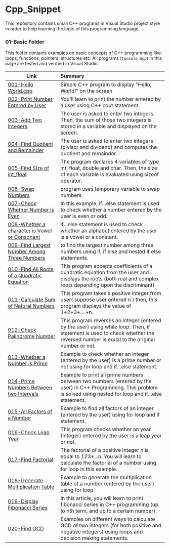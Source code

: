 # Cpp_Snippet
This repository contains small C++ programs in Visual Studio project style in order to help learning the logic of this programming language.

### 01-Basic Folder
This folder contains examples on basic concepts of C++ programming like: loops, functions, pointers, structures etc. All programs (`Console App`) in this page are tested and verified in Visual Studio.

| Link          | Summary                                                                                                       |
| ------------------------------------------ |:---------------------------------------------------------------------------------|
|[001-Hello World.cpp](/01-Basic/001-Hello%20World/001-Hello%20World/001-Hello%20World.cpp)| Simple C++ program to display "Hello, World!" on the screen|
|[002-Print Number Entered by User](/01-Basic/002-Print%20Number%20Entered%20by%20User/002-Print%20Number%20Entered%20by%20User/002-Print%20Number%20Entered%20by%20User.cpp)|You'll learn to print the number entered by a user using C++ cout statement.|
|[003-Add Two Integers](/01-Basic/003-Add%20Two%20Integers/003-Add%20Two%20Integers/003-Add%20Two%20Integers.cpp)|The user is asked to enter two integers. Then, the sum of those two integers is stored in a variable and displayed on the screen.|
|[004-Find Quotient and Remainder](/01-Basic/004-Find%20Quotient%20and%20Remainder/004-Find%20Quotient%20and%20Remainder/004-Find%20Quotient%20and%20Remainder.cpp)|The user is asked to enter two integers (divisor and dividend) and computes the quotient and remainder.|
|[005-Find Size of int_float](/01-Basic/005-Find%20Size%20of%20int_float/005-Find%20Size%20of%20int_float/005-Find%20Size%20of%20int_float.cpp)|The program declares 4 variables of type int, float, double and char. Then, the size of each variable is evaluated using sizeof operator.|
|[006-Swap Numbers](/01-Basic/006-Swap%20Numbers/006-Swap%20Numbers/006-Swap%20Numbers.cpp)|program uses temporary variable to swap numbers|
|[007-Check Whether Number is Even](/01-Basic/007-Check%20Whether%20Number%20is%20Even/007-Check%20Whether%20Number%20is%20Even/007-Check%20Whether%20Number%20is%20Even.cpp)|In this example, if...else statement is used to check whether a number entered by the user is even or odd.|
|[008-Whether a character is Vowel or Consonant](/01-Basic/008-Whether%20a%20character%20is%20Vowel%20or%20Consonant/008-Whether%20a%20character%20is%20Vowel%20or%20Consonant)|if...else statement is used to check whether an alphabet entered by the user is a vowel or a constant.|
|[009-Find Largest Number Among Three Numbers](/01-Basic/009-Find%20Largest%20Number%20Among%20Three%20Numbers/009-Find%20Largest%20Number%20Among%20Three%20Numbers/009-Find%20Largest%20Number%20Among%20Three%20Numbers.cpp)|to find the largest number among three numbers using if, if else and nested if else statements.|
|[010-Find All Roots of a Quadratic Equation](/01-Basic/010-Find%20All%20Roots%20of%20a%20Quadratic%20Equation/010-Find%20All%20Roots%20of%20a%20Quadratic%20Equation/010-Find%20All%20Roots%20of%20a%20Quadratic%20Equation.cpp)|This program accepts coefficients of a quadratic equation from the user and displays the roots (both real and complex roots depending upon the discriminant)|
|[011-Calculate Sum of Natural Numbers](/01-Basic/011-Calculate%20Sum%20of%20Natural%20Numbers/011-Calculate%20Sum%20of%20Natural%20Numbers/011-Calculate%20Sum%20of%20Natural%20Numbers.cpp)|This program takes a positive integer from user( suppose user entered n ) then, this program displays the value of 1+2+3+....+n.|
|[012-Check Palindrome Number](/01-Basic/012-Check%20Palindrome%20Number/012-Check%20Palindrome%20Number/012-Check%20Palindrome%20Number.cpp)|This program reverses an integer (entered by the user) using while loop. Then, if statement is used to check whether the reversed number is equal to the original number or not. |
|[013-Whether a Number is Prime](/01-Basic/013-Whether%20a%20Number%20is%20Prime/013-Whether%20a%20Number%20is%20Prime/013-Whether%20a%20Number%20is%20Prime.cpp)|Example to check whether an integer (entered by the user) is a prime number or not using for loop and if...else statement.|
|[014-Prime Numbers Between two Intervals](/01-Basic/014-Prime%20Numbers%20Between%20two%20Intervals/014-Prime%20Numbers%20Between%20two%20Intervals/014-Prime%20Numbers%20Between%20two%20Intervals.cpp)|Example to print all prime numbers between two numbers (entered by the user) in C++ Programming. This problem is solved using nested for loop and if...else statement.|
|[015-All Factors of a Number](/01-Basic/015-All%20Factors%20of%20a%20Number/015-All%20Factors%20of%20a%20Number/015-All%20Factors%20of%20a%20Number.cpp)|Example to find all factors of an integer (entered by the user) using for loop and if statement.|
|[016-Check Leap Year](/01-Basic/016-Check%20Leap%20Year/016-Check%20Leap%20Year/016-Check%20Leap%20Year.cpp)|This program checks whether an year (integer) entered by the user is a leap year or not.|
|[017-Find Factorial](/01-Basic/017-Find%20Factorial/017-Find%20Factorial/017-Find%20Factorial.cpp)|The factorial of a positive integer n is equal to 1*2*3*...n. You will learn to calculate the factorial of a number using for loop in this example.|
|[018-Generate Multiplication Table](/01-Basic/018-Generate%20Multiplication%20Table/018-Generate%20Multiplication%20Table/018-Generate%20Multiplication%20Table.cpp)|Example to generate the multiplication table of a number (entered by the user) using for loop.|
|[019-Display Fibonacci Series](/01-Basic/019-Display%20Fibonacci%20Series/019-Display%20Fibonacci%20Series/019-Display%20Fibonacci%20Series.cpp)|In this article, you will learn to print fibonacci series in C++ programming (up to nth term, and up to a certain number).|
|[020-Find GCD](/01-Basic/020-Find%20GCD/020-Find%20GCD/020-Find%20GCD.cpp)|Examples on different ways to calculate GCD of two integers (for both positive and negative integers) using loops and decision making statements. |
